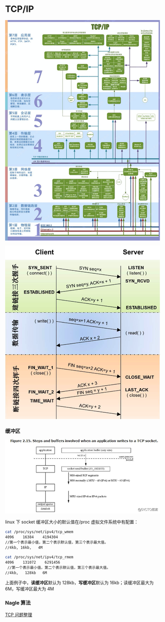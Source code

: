 # TCP/IP

![](image/image_r1VsO3DvkK.png)

![](image/image_cScVVRHZpa.png)

### 缓冲区

![](image/image_8tcxfseIW-.png)

linux 下 socket 缓冲区大小的默认值在/proc 虚拟文件系统中有配置：

```bash
cat /proc/sys/net/ipv4/tcp_wmem
4096    16384    4194304
//第一个表示最小值，第二个表示默认值，第三个表示最大值。
//4kb, 16kb,   4M

```

```bash
cat /proc/sys/net/ipv4/tcp_rmem
4096    131072    6291456
 //第一个表示最小值，第二个表示默认值，第三个表示最大值。
//4kb,   128kb   6M
```

上面例子中，**读缓冲区**默认为 128kb，**写缓冲区**默认为 16kb；读缓冲区最大为 6M，写缓冲区最大为 4M

### Nagle 算法&#x20;

[TCP 问题整理](TCP%20问题整理/TCP%20问题整理.md "TCP 问题整理")
